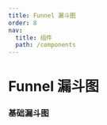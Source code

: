 ```yaml
---
title: Funnel 漏斗图
order: 8
nav:
  title: 组件
  path: /components
---
```


# Funnel 漏斗图

### 基础漏斗图

<code src="./demos/basic.tsx"></code>

<!-- ### 分组柱状图

<code src="./demos/group.tsx"></code>

### 双向柱状图

<code src="./demos/bidirection.tsx"></code>

### 空状态

<code src="./demos/empty.tsx"></code> -->
